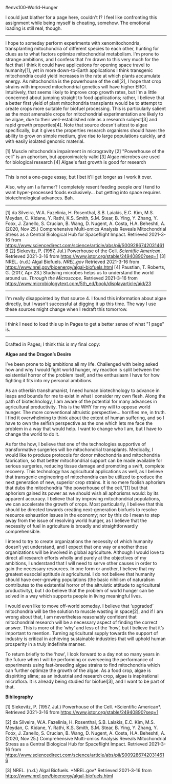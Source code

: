#envs100-World-Hunger 

I could just blather for a page here, couldn't I?  I feel like confronting this assignment while being myself is cheating, somehow.  The emotional loading is still real, though.

---
I hope to someday perform experiments with xenomitochondria, transplanting mitochondria of different species to each other, hunting for clues as to what factors optimize mitochondrial metabolism.  I'm prone to strange ambitions, and I confess that I'm drawn to this very much for the fact that I think it could have applications for opening space travel to humanity[1], yet in more down-to-Earth applications I think transgenic mitochondria could yield increases in the rate at which plants accumulate energy.  As mitochondria is the powerhouse of the cell[2], I hope that crop strains with improved mitochondrial genetics will have higher EROI.  Intuitively, that seems likely to improve crop growth rates, but I'm a little concerned about jumping straight to food applications; rather, I believe that a better first yield of plant mitochondria transplants would be to attempt to create crops more suitable for biofuel processing.  This is particularly salient as the most amenable crops for mitochondrial experimentation are likely to be algae, due to their well-established role as a research subject[3] and rapid growth properties[4].  Note that source doesn't attest to algae specifically, but it gives the properties research organisms should have: the ability to grow on simple medium, give rise to large populations quickly, and with easily isolated genomic material.  

[1]  Muscle mitochondria impairment in microgravity
[2]  "Powerhouse of the cell" is an aphorism, but approximately valid
[3]  Algae microbes are used for biological research
[4]  Algae's fast growth is good for research

---
This is not a one-page essay, but I bet it'll get longer as I work it over.

Also, why am I a farmer?  I completely resent feeding people *and* I tend to want hyper-processed foods exclusively... but getting into space requires biotechnological advances.  Bah.

---
[1] da Silveira, W.A.  Fazelinia, H.  Rosenthal, S.B.  Laiakis, E.C.  Kim, M.S.  Meydan, C.  Kidane, Y.  Rathi, K.S.  Smith, S.M.  Stear, B.  Ying, Y.  Zhang, Y.  Foox, J.  Zanello, S.  Crucian, B.  Wang, D.  Nugent, A.  Costa, H.A.  Beheshti, A.  (2020, Nov 25.)  Comprehensive Multi-omics Analysis Reveals Mitochondrial Stress as a Central Biological Hub for Spaceflight Impact.  Retrieved 2021-3-16 from https://www.sciencedirect.com/science/article/abs/pii/S0092867420314616
[2] Siekevitz, P.  (1957, Jul.)  Powerhouse of the Cell.  *Scientific American*.  Retrieved 2021-3-16 from https://www.jstor.org/stable/24940890?seq=1
[3] NREL.  (n.d.)  Algal Biofuels.  *NREL.gov*  Retrieved 2021-3-16 from https://www.nrel.gov/bioenergy/algal-biofuels.html
[4] Paustian, T.  Roberts, G.  (2017, Apr 23.)  Studying microbes helps us to understand the world around us.  *Through the Microscope*.  Retrieved 2021-3-16 from https://www.microbiologytext.com/5th_ed/book/displayarticle/aid/23

---
I'm really disappointed by that source 4.  I found this information about algae directly, but I wasn't successful at digging it up this time.  The way I use these sources might change when I redraft this tomorrow.

---
I think I need to load this up in Pages to get a better sense of what "1 page" is.

---
Drafted in Pages; I think this is my final copy:

**Algae and the Dragon’s Desire**

I’ve been prone to big ambitions all my life. Challenged with being asked how and why I would fight world hunger, my reaction is split between the existential horror of the problem itself, and the enthusiasm I have for how fighting it fits into my personal ambitions.

As an otherkin transhumanist, I need human biotechnology to advance in leaps and bounds for me to exist in what I consider my own flesh. Along the path of biotechnology, I am aware of the potential for many advances in agricultural productivity. This is the WHY for my will to oppose world hunger. The more conventional altruistic perspective… horrifies me, in truth. I find it overwhelming to think about the extent of human suffering, and so I have to own the selfish perspective as the one which lets me face the problem in a way that would help. I want to change who I am, but I have to change the world to do it.

As for the how, I believe that one of the technologies supportive of transformative surgeries will be mitochondrial transplants. Medically, I would like to produce protocols for donor mitochondria and mitochondria fabrication, so that better mitochondrial support can be made available for serious surgeries, reducing tissue damage and promoting a swift, complete recovery. This technology has agricultural applications as well, as I believe that transgenic engineering of mitochondria can be utilized to produce the next generation of new, superior crop strains. It is no mere foolish aphorism that dubs the mitochondria “the powerhouse of the cell,”\[1\] but that aphorism gained its power as we should wish all aphorisms would: by its apparent accuracy. I believe that by improving mitochondrial populations, we can accelerate the growth of crops. Most particularly, I believe that this should be directed towards creating next-generation biofuels to resolve resource exhaustion issues in the economy; nor by this do I mean to step away from the issue of resolving world hunger, as I believe that the necessity of fuel in agriculture is broadly and straightforwardly comprehensible.

I intend to try to create organizations the necessity of which humanity doesn’t yet understand, and I expect that one way or another those organizations will be involved in global agriculture. Although I would love to direct all research efforts wholly and purely at the objectives of my ambitions, I understand that I will need to serve other causes in order to gain the necessary resources. In one form or another, I believe that my greatest eusocial aptitude _is_ agricultural. I do not believe that humanity should have ever-growing populations (the basic nihilism of naturalism contributes to the existential horror of the altruistic attitude to agricultural productivity), but I do believe that the problem of world hunger can be solved in a way which supports people in living meaningful lives.

I would even like to move off-world someday. I believe that ‘upgraded’ mitochondria will be the solution to muscle wasting in space\[2\], and if I am wrong about that, I am nevertheless reasonably confident that mitochondrial research will be a necessary aspect of finding the correct answer. This is more of the ‘why’ and less of the ‘how’, but I believe that it’s important to mention. Turning agricultural supply towards the support of industry is critical in achieving sustainable industries that will uphold human prosperity in a truly indefinite manner.

To return briefly to the ‘how’, I look forward to a day not so many years in the future when I will be performing or overseeing the performance of experiments using fast-breeding algae strains to find mitochondria which can further optimize the growth of the algae. As a food crop, algae is dispiriting slime; as an industrial and research crop, algae is inspirational microflora. It is already being studied for biofuel\[3\], and I want to be part of that.

**Bibliography**

\[1\] Siekevitz, P. (1957, Jul.) Powerhouse of the Cell. \*Scientific American\*. Retrieved 2021-3-16 from https://www.jstor.org/stable/24940890?seq=1

\[2\] da Silveira, W.A. Fazelinia, H. Rosenthal, S.B. Laiakis, E.C. Kim, M.S. Meydan, C. Kidane, Y. Rathi, K.S. Smith, S.M. Stear, B. Ying, Y. Zhang, Y. Foox, J. Zanello, S. Crucian, B. Wang, D. Nugent, A. Costa, H.A. Beheshti, A. (2020, Nov 25.) Comprehensive Multi-omics Analysis Reveals Mitochondrial Stress as a Central Biological Hub for Spaceflight Impact. Retrieved 2021-3-16 from https://www.sciencedirect.com/science/article/abs/pii/S0092867420314616

\[3\] NREL. (n.d.) Algal Biofuels. \*NREL.gov\* Retrieved 2021-3-16 from https://www.nrel.gov/bioenergy/algal-biofuels.html
